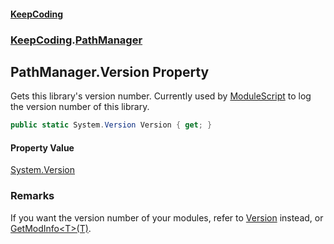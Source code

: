#### [KeepCoding](index.md 'index')
### [KeepCoding](KeepCoding.md 'KeepCoding').[PathManager](PathManager.md 'KeepCoding.PathManager')
## PathManager.Version Property
Gets this library's version number. Currently used by [ModuleScript](ModuleScript.md 'KeepCoding.ModuleScript') to log the version number of this library.  
```csharp
public static System.Version Version { get; }
```
#### Property Value
[System.Version](https://docs.microsoft.com/en-us/dotnet/api/System.Version 'System.Version')
### Remarks
If you want the version number of your modules, refer to [Version](ModuleScript_Version.md 'KeepCoding.ModuleScript.Version') instead, or [GetModInfo&lt;T&gt;(T)](PathManager_GetModInfo_e3z5Sk9DBgt1y0w8ZBsnlw.md 'KeepCoding.PathManager.GetModInfo&lt;T&gt;(T)').  
